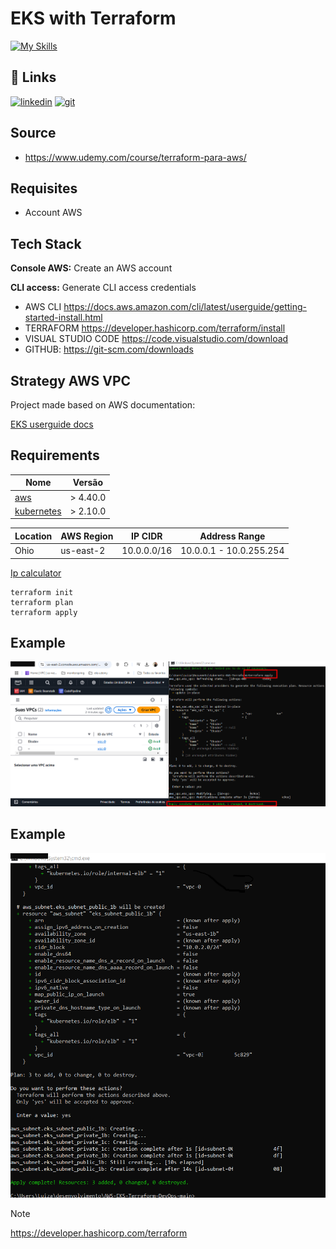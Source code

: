   
# EKS with Terraform

[![My Skills](https://skillicons.dev/icons?i=aws,java,terraform,kubernetes,docker)](https://skillicons.dev)


## 🔗 Links

[![linkedin](https://img.shields.io/badge/linkedin-0A66C2?style=for-the-badge&logo=linkedin&logoColor=white)](https://br.linkedin.com/in/luiza-andrade-ti/)  [![git](https://img.shields.io/badge/github-000?style=for-the-badge&logo=github&logoColor=white)](https://github.com/luizaandradeti/) 

## Source

- https://www.udemy.com/course/terraform-para-aws/

## Requisites

- Account AWS 

## Tech Stack  
**Console AWS:** Create an AWS account 

**CLI access:** Generate CLI access credentials

- AWS CLI https://docs.aws.amazon.com/cli/latest/userguide/getting-started-install.html
- TERRAFORM https://developer.hashicorp.com/terraform/install
- VISUAL STUDIO CODE https://code.visualstudio.com/download
- GITHUB: https://git-scm.com/downloads

## Strategy AWS VPC 

Project made based on AWS documentation:

[EKS userguide docs](https://docs.aws.amazon.com/eks/latest/userguide/network-reqs.html#network-requirements-vpc)

## Requirements

| Nome | Versão |
|------|---------|
| <a name="requirement_aws"></a> [aws](#requirement\_aws) | > 4.40.0 ||
| <a name="requirement_kubernetes"></a> [kubernetes](#requirement\_kubernetes) | > 2.10.0 |


| Location   | AWS Region | IP CIDR       | Address Range               |
|------------|------------|---------------|-----------------------------|
| Ohio       | us-east-2  | 10.0.0.0/16   | 10.0.0.1 - 10.0.255.254    | |

[Ip calculator](https://www.iptp.net/pt_PT/iptp-tools/ip-calculator/)

````
terraform init
terraform plan
terraform apply
````


## Example 
![App Screenshot](images/1vpc.png)  


## Example 
![App Screenshot](images/subnets-criadas.png)  

> [!NOTE]
> 
> https://developer.hashicorp.com/terraform
